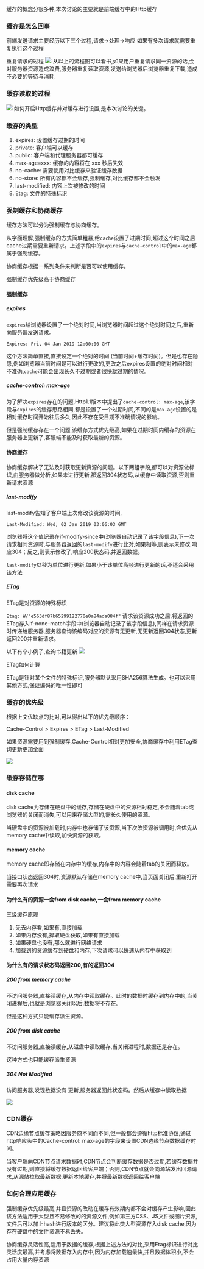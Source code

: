 缓存的概念分很多种,本次讨论的主要就是前端缓存中的Http缓存

### 缓存是怎么回事
前端发送请求主要经历以下三个过程,请求->处理->响应
如果有多次请求就需要重复执行这个过程

重复请求的过程
![](./images/cache-9.png)
从以上的流程图可以看书,如果用户重复请求同一资源的话,会对服务器资源造成浪费,服务器重复读取资源,发送给浏览器后浏览器重复下载,造成不必要的等待与消耗

### 缓存读取的过程
![](./images/cache-10.png)
如何开启Http缓存并对缓存进行设置,是本次讨论的关键。

### 缓存的类型
1. expires: 设置缓存过期的时间
2. private: 客户端可以缓存
3. public: 客户端和代理服务器都可缓存
4. max-age=xxx: 缓存的内容将在 xxx 秒后失效
5. no-cache: 需要使用对比缓存来验证缓存数据
6. no-store: 所有内容都不会缓存,强制缓存,对比缓存都不会触发
7. last-modified: 内容上次被修改的时间
8. Etag: 文件的特殊标识

### 强制缓存和协商缓存
缓存方法可以分为强制缓存与协商缓存。

从字面理解,强制缓存的方式简单粗暴,给`cache`设置了过期时间,超过这个时间之后cache过期需要重新请求。上述字段中的`expires`与`cache-control`中的`max-age`都属于强制缓存。

协商缓存根据一系列条件来判断是否可以使用缓存。

强制缓存优先级高于协商缓存

#### 强制缓存
##### expires
`expires`给浏览器设置了一个绝对时间,当浏览器时间超过这个绝对时间之后,重新向服务器发送请求。

`Expires: Fri, 04 Jan 2019 12:00:00 GMT`

这个方法简单直接,直接设定一个绝对的时间 (当前时间+缓存时间)。但是也存在隐患,例如浏览器当前时间是可以进行更改的,更改之后expires设置的绝对时间相对不准确,`cache`可能会出现长久不过期或者很快就过期的情况。

##### cache-control: max-age
为了解决`expires`存在的问题,Http1.1版本中提出了`cache-control: max-age`,该字段与`expires`的缓存思路相同,都是设置了一个过期时间,不同的是`max-age`设置的是相对缓存时间开始往后多久,因此不存在受日期不准确情况的影响。

但是强制缓存存在一个问题,该缓存方式优先级高,如果在过期时间内缓存的资源在服务器上更新了,客服端不能及时获取最新的资源。
#### 协商缓存
协商缓存解决了无法及时获取更新资源的问题。以下两组字段,都可以对资源做标识,由服务器做分析,如果未进行更新,那返回304状态码,从缓存中读取资源,否则重新请求资源

##### last-modify
last-modify告知了客户端上次修改该资源的时间,

`Last-Modified: Wed, 02 Jan 2019 03:06:03 GMT`

浏览器将这个值记录在if-modify-since中(浏览器自动记录了该字段信息),下一次请求相同资源时,与服务器返回的`last-modify`进行比对,如果相等,则表示未修改,响应304；反之,则表示修改了,响应200状态码,并返回数据。

`last-modify`以秒为单位进行更新,如果小于该单位高频进行更新的话,不适合采用该方法

##### ETag
ETag是对资源的特殊标识

`Etag: W/"e563df87b65299122770e0a84ada084f"`
请求该资源成功之后,将返回的ETag存入if-none-match字段中(浏览器自动记录了该字段信息),同样在请求资源时传递给服务器,服务器查询该编码对应的资源有无更新,无更新返回304状态,更新返回200并重新请求。

以下有个小例子,查询书籍更新
![](./images/cache-11.png)

ETag如何计算

ETag是针对某个文件的特殊标识,服务器默认采用SHA256算法生成。也可以采用其他方式,保证编码的唯一性即可

### 缓存的优先级
根据上文优缺点的比对,可以得出以下的优先级顺序：

Cache-Control > Expires > ETag > Last-Modified

如果资源需要用到强制缓存,Cache-Control相对更加安全,协商缓存中利用ETag查询更新更加全面

![](./images/cache-12.png)

### 缓存存储在哪
#### disk cache
disk cache为存储在硬盘中的缓存,存储在硬盘中的资源相对稳定,不会随着tab或浏览器的关闭而消失,可以用来存储大型的,需长久使用的资源。

当硬盘中的资源被加载时,内存中也存储了该资源,当下次改资源被调用时,会优先从memory cache中读取,加快资源的获取。
#### memory cache
memory cache即存储在内存中的缓存,内存中的内容会随着tab的关闭而释放。

当接口状态返回304时,资源默认存储在memory cache中,当页面关闭后,重新打开需要再次请求

#### 为什么有的资源一会from disk cache,一会from memory cache
三级缓存原理
1. 先去内存看,如果有,直接加载
2. 如果内存没有,择取硬盘获取,如果有直接加载
3. 如果硬盘也没有,那么就进行网络请求
4. 加载到的资源缓存到硬盘和内存,下次请求可以快速从内存中获取到

#### 为什么有的请求状态码返回200,有的返回304
##### 200 from memory cache
不访问服务器,直接读缓存,从内存中读取缓存。此时的数据时缓存到内存中的,当关闭进程后,也就是浏览器关闭以后,数据将不存在。

但是这种方式只能缓存派生资源。
##### 200 from disk cache
不访问服务器,直接读缓存,从磁盘中读取缓存,当关闭进程时,数据还是存在。

这种方式也只能缓存派生资源
##### 304 Not Modified
访问服务器,发现数据没有
更新,服务器返回此状态码。然后从缓存中读取数据

![](./images/cache-13.png)

### CDN缓存
CDN边缘节点缓存策略因服务商不同而不同,但一般都会遵循http标准协议,通过http响应头中的Cache-control: max-age的字段来设置CDN边缘节点数据缓存时间。

当客户端向CDN节点请求数据时,CDN节点会判断缓存数据是否过期,若缓存数据并没有过期,则直接将缓存数据返回给客户端；否则,CDN节点就会向源站发出回源请求,从源站拉取最新数据,更新本地缓存,并将最新数据返回给客户端

### 如何合理应用缓存
强制缓存优先级最高,并且资源的改动在缓存有效期内都不会对缓存产生影响,因此该方法适用于大型且不易修改的的资源文件,例如第三方CSS、JS文件或图片资源,文件后可以加上hash进行版本的区分。建议将此类大型资源存入disk cache,因为存在硬盘中的文件资源不易丢失。

协商缓存灵活性高,适用于数据的缓存,根据上述方法的对比,采用Etag标识进行对比灵活度最高,并考虑将数据存入内存中,因为内存加载速最快,并且数据体积小,不会占用大量内存资源

